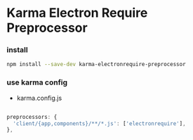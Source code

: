 Karma Electron Require Preprocessor
====================

### install

```sh
npm install --save-dev karma-electronrequire-preprocessor
```

### use karma config

 * karma.config.js

```javascript

preprocessors: {
  'client/{app,components}/**/*.js': ['electronrequire'],
},

```
